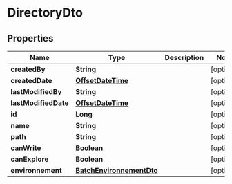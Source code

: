 # DirectoryDto

## Properties
Name | Type | Description | Notes
------------ | ------------- | ------------- | -------------
**createdBy** | **String** |  |  [optional]
**createdDate** | [**OffsetDateTime**](OffsetDateTime.md) |  |  [optional]
**lastModifiedBy** | **String** |  |  [optional]
**lastModifiedDate** | [**OffsetDateTime**](OffsetDateTime.md) |  |  [optional]
**id** | **Long** |  |  [optional]
**name** | **String** |  |  [optional]
**path** | **String** |  |  [optional]
**canWrite** | **Boolean** |  |  [optional]
**canExplore** | **Boolean** |  |  [optional]
**environnement** | [**BatchEnvironnementDto**](BatchEnvironnementDto.md) |  |  [optional]
